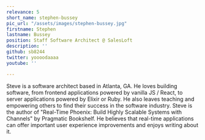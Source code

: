 ```yaml
---
relevance: 5
short_name: stephen-bussey
pic_url: "/assets/images/stephen-bussey.jpg"
firstname: Stephen
lastname: Bussey
position: Staff Software Architect @ SalesLoft
description: ''
github: sb8244
twitter: yoooodaaaa
youtube: ''

---
```

<p>Steve is a software architect based in Atlanta, GA. He loves building software, from frontend applications powered by vanilla JS / React, to server applications powered by Elixir or Ruby. He also leaves teaching and empowering others to find their success in the software industry. Steve is the author of "Real-Time Phoenix: Build Highly Scalable Systems with Channels" by Pragmatic Bookshelf. He believes that real-time applications can offer important user experience improvements and enjoys writing about it.</p>